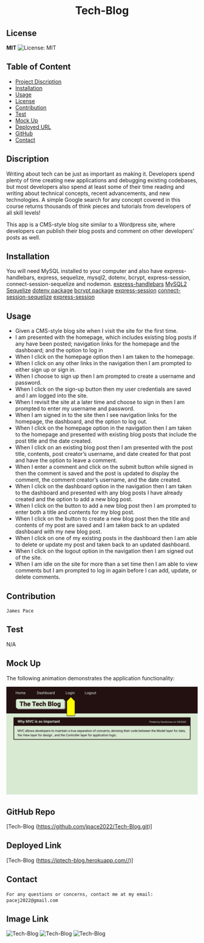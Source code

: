 <h1 align="center"> Tech-Blog </h1>  

## License

**MIT** ![License: MIT](https://img.shields.io/badge/License-MIT-yellow.svg)

## Table of Content
- [Project Discription](#discription)
- [Installation](#installation)
- [Usage](#usage)
- [License](#license)
- [Contribution](#contribution)
- [Test](#test)
- [Mock Up](#mockup)
- [Deployed URL](#deployedurl)
- [GitHub](#github)
- [Contact](#contact)

## Discription

Writing about tech can be just as important as making it. Developers spend plenty of time creating new applications and debugging existing codebases, but most developers also spend at least some of their time reading and writing about technical concepts, recent advancements, and new technologies. A simple Google search for any concept covered in this course returns thousands of think pieces and tutorials from developers of all skill levels!

This app is a CMS-style blog site similar to a Wordpress site, where developers can publish their blog posts and comment on other developers’ posts as well. 

## Installation
You will need MySQL installed to your computer and also have express-handlebars, express, sequelize, mysql2, dotenv, bcrypt, express-session, connect-session-sequelize and nodemon.
[express-handlebars](https://www.npmjs.com/package/express-handlebars)
[MySQL2](https://www.npmjs.com/package/mysql2)
[Sequelize](https://www.npmjs.com/package/sequelize)
[dotenv package](https://www.npmjs.com/package/dotenv)
[bcrypt package](https://www.npmjs.com/package/bcrypt)
[express-session](https://www.npmjs.com/package/express-session)
[connect-session-sequelize](https://www.npmjs.com/package/connect-session-sequelize)
[express-session](https://www.npmjs.com/package/express-session) 
    

## Usage
- Given a CMS-style blog site when I visit the site for the first time.
- I am presented with the homepage, which includes existing blog posts if any have been posted; navigation links for the homepage and the dashboard; and the option to log in
- When I click on the homepage option then I am taken to the homepage.
- When I click on any other links in the navigation then I am prompted to either sign up or sign in.
- When I choose to sign up then I am prompted to create a username and password.
- When I click on the sign-up button then my user credentials are saved and I am logged into the site.
- When I revisit the site at a later time and choose to sign in then I am prompted to enter my username and password.
- When I am signed in to the site then I see navigation links for the homepage, the dashboard, and the option to log out.
- When I click on the homepage option in the navigation then I am taken to the homepage and presented with existing blog posts that include the post title and the date created.
- When I click on an existing blog post then I am presented with the post title, contents, post creator’s username, and date created for that post and have the option to leave a comment.
- When I enter a comment and click on the submit button while signed in then the comment is saved and the post is updated to display the comment, the comment creator’s username, and the date created.
- When I click on the dashboard option in the navigation then I am taken to the dashboard and presented with any blog posts I have already created and the option to add a new blog post.
- When I click on the button to add a new blog post then I am prompted to enter both a title and contents for my blog post.
- When I click on the button to create a new blog post then the title and contents of my post are saved and I am taken back to an updated dashboard with my new blog post.
- When I click on one of my existing posts in the dashboard then I am able to delete or update my post and taken back to an updated dashboard.
- When I click on the logout option in the navigation then I am signed out of the site.
- When I am idle on the site for more than a set time then I am able to view comments but I am prompted to log in again before I can add, update, or delete comments.

## Contribution
    James Pace

## Test
   N/A
## Mock Up
The following animation demonstrates the application functionality:

![Animation cycles through signing into the app, clicking on buttons, and updating blog posts.](./Assets/14-mvc-homework-demo-01.gif) 

## GitHub Repo
   [Tech-Blog (https://github.com/jpace2022/Tech-Blog.git)] 

## Deployed Link
   [Tech-Blog (https://jptech-blog.herokuapp.com//)] 

## Contact
    For any questions or concerns, contact me at my email: pacej2022@gmail.com

## Image Link
![Tech-Blog](#)
![Tech-Blog](#)
![Tech-Blog](#)
